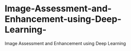 # Image-Assessment-and-Enhancement-using-Deep-Learning-
Image Assessment and Enhancement using Deep Learning 
